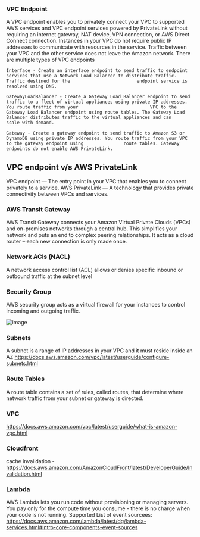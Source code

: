 
### VPC Endpoint
A VPC endpoint enables you to privately connect your VPC to supported AWS services and VPC endpoint services powered by PrivateLink without requiring an internet gateway, NAT device, VPN connection, or AWS Direct Connect connection. Instances in your VPC do not require public IP addresses to communicate with resources in the service. Traffic between your VPC and the other service does not leave the Amazon network.
   There are multiple types of VPC endpoints
   
    Interface - Create an interface endpoint to send traffic to endpoint services that use a Network Load Balancer to distribute traffic. Traffic destined for the                         endpoint service is resolved using DNS.

    GatewayLoadBalancer - Create a Gateway Load Balancer endpoint to send traffic to a fleet of virtual appliances using private IP addresses. You route traffic from your                           VPC to the Gateway Load Balancer endpoint using route tables. The Gateway Load Balancer distributes traffic to the virtual appliances and can                             scale with demand.

    Gateway - Create a gateway endpoint to send traffic to Amazon S3 or DynamoDB using private IP addresses. You route traffic from your VPC to the gateway endpoint using               route tables. Gateway endpoints do not enable AWS PrivateLink.

## VPC endpoint v/s AWS PrivateLink
VPC endpoint — The entry point in your VPC that enables you to connect privately to a service. 
AWS PrivateLink — A technology that provides private connectivity between VPCs and services.


### AWS Transit Gateway
AWS Transit Gateway connects your Amazon Virtual Private Clouds (VPCs) and on-premises networks through a central hub. This simplifies your network and puts an end to complex peering relationships. It acts as a cloud router – each new connection is only made once.

### Network ACls (NACL)
A network access control list (ACL) allows or denies specific inbound or outbound traffic at the subnet level

### Security Group
AWS security group acts as a virtual firewall for your instances to control incoming and outgoing traffic. 

![image](https://user-images.githubusercontent.com/40743779/188293838-b9371fbe-7c4e-4a7a-be50-2df0a72a466a.png)

### Subnets
A subnet is a range of IP addresses in your VPC and it must reside inside an AZ
https://docs.aws.amazon.com/vpc/latest/userguide/configure-subnets.html

### Route Tables
A route table contains a set of rules, called routes, that determine where network traffic from your subnet or gateway is directed.

### VPC
https://docs.aws.amazon.com/vpc/latest/userguide/what-is-amazon-vpc.html

### Cloudfront
cache invalidation - https://docs.aws.amazon.com/AmazonCloudFront/latest/DeveloperGuide/Invalidation.html

### Lambda 
AWS Lambda lets you run code without provisioning or managing servers. You pay only for the compute time you consume - there is no charge when your code is not running.
Supported List of event sourcees: https://docs.aws.amazon.com/lambda/latest/dg/lambda-services.html#intro-core-components-event-sources
